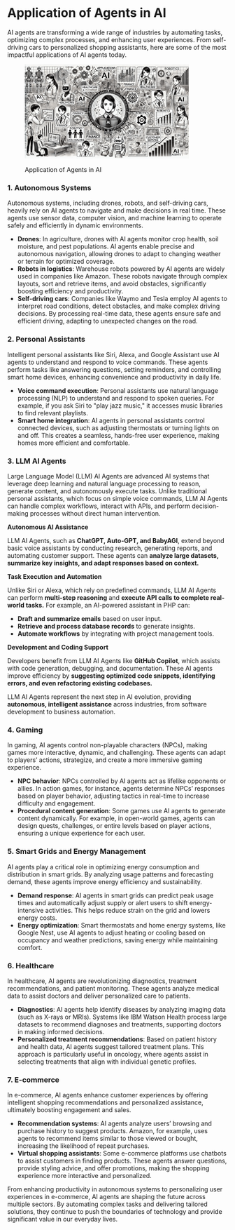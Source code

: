 # Application of Agents in AI

AI agents are transforming a wide range of industries by automating tasks, optimizing complex processes, and enhancing user experiences. From self-driving cars to personalized shopping assistants, here are some of the most impactful applications of AI agents today.

<div align="left"><figure><img src="../../../.gitbook/assets/ai-application-of-agents-min.png" alt="" width="375"><figcaption><p>Application of Agents in AI</p></figcaption></figure></div>

### **1. Autonomous Systems**

Autonomous systems, including drones, robots, and self-driving cars, heavily rely on AI agents to navigate and make decisions in real time. These agents use sensor data, computer vision, and machine learning to operate safely and efficiently in dynamic environments.

* **Drones**: In agriculture, drones with AI agents monitor crop health, soil moisture, and pest populations. AI agents enable precise and autonomous navigation, allowing drones to adapt to changing weather or terrain for optimized coverage.
* **Robots in logistics**: Warehouse robots powered by AI agents are widely used in companies like Amazon. These robots navigate through complex layouts, sort and retrieve items, and avoid obstacles, significantly boosting efficiency and productivity.
* **Self-driving cars**: Companies like Waymo and Tesla employ AI agents to interpret road conditions, detect obstacles, and make complex driving decisions. By processing real-time data, these agents ensure safe and efficient driving, adapting to unexpected changes on the road.

### **2. Personal Assistants**

Intelligent personal assistants like Siri, Alexa, and Google Assistant use AI agents to understand and respond to voice commands. These agents perform tasks like answering questions, setting reminders, and controlling smart home devices, enhancing convenience and productivity in daily life.

* **Voice command execution**: Personal assistants use natural language processing (NLP) to understand and respond to spoken queries. For example, if you ask Siri to "play jazz music," it accesses music libraries to find relevant playlists.
* **Smart home integration**: AI agents in personal assistants control connected devices, such as adjusting thermostats or turning lights on and off. This creates a seamless, hands-free user experience, making homes more efficient and comfortable.

### **3. LLM AI Agents**

Large Language Model (LLM) AI Agents are advanced AI systems that leverage deep learning and natural language processing to reason, generate content, and autonomously execute tasks. Unlike traditional personal assistants, which focus on simple voice commands, LLM AI Agents can handle complex workflows, interact with APIs, and perform decision-making processes without direct human intervention.

**Autonomous AI Assistance**

LLM AI Agents, such as **ChatGPT, Auto-GPT, and BabyAGI**, extend beyond basic voice assistants by conducting research, generating reports, and automating customer support. These agents can **analyze large datasets, summarize key insights, and adapt responses based on context.**

**Task Execution and Automation**

Unlike Siri or Alexa, which rely on predefined commands, LLM AI Agents can perform **multi-step reasoning** and **execute API calls to complete real-world tasks.** For example, an AI-powered assistant in PHP can:

* **Draft and summarize emails** based on user input.
* **Retrieve and process database records** to generate insights.
* **Automate workflows** by integrating with project management tools.

**Development and Coding Support**

Developers benefit from LLM AI Agents like **GitHub Copilot**, which assists with code generation, debugging, and documentation. These AI agents improve efficiency by **suggesting optimized code snippets, identifying errors, and even refactoring existing codebases.**

LLM AI Agents represent the next step in AI evolution, providing **autonomous, intelligent assistance** across industries, from software development to business automation.

### **4. Gaming**

In gaming, AI agents control non-playable characters (NPCs), making games more interactive, dynamic, and challenging. These agents can adapt to players’ actions, strategize, and create a more immersive gaming experience.

* **NPC behavior**: NPCs controlled by AI agents act as lifelike opponents or allies. In action games, for instance, agents determine NPCs’ responses based on player behavior, adjusting tactics in real-time to increase difficulty and engagement.
* **Procedural content generation**: Some games use AI agents to generate content dynamically. For example, in open-world games, agents can design quests, challenges, or entire levels based on player actions, ensuring a unique experience for each user.

### **5. Smart Grids and Energy Management**

AI agents play a critical role in optimizing energy consumption and distribution in smart grids. By analyzing usage patterns and forecasting demand, these agents improve energy efficiency and sustainability.

* **Demand response**: AI agents in smart grids can predict peak usage times and automatically adjust supply or alert users to shift energy-intensive activities. This helps reduce strain on the grid and lowers energy costs.
* **Energy optimization**: Smart thermostats and home energy systems, like Google Nest, use AI agents to adjust heating or cooling based on occupancy and weather predictions, saving energy while maintaining comfort.

### **6. Healthcare**

In healthcare, AI agents are revolutionizing diagnostics, treatment recommendations, and patient monitoring. These agents analyze medical data to assist doctors and deliver personalized care to patients.

* **Diagnostics**: AI agents help identify diseases by analyzing imaging data (such as X-rays or MRIs). Systems like IBM Watson Health process large datasets to recommend diagnoses and treatments, supporting doctors in making informed decisions.
* **Personalized treatment recommendations**: Based on patient history and health data, AI agents suggest tailored treatment plans. This approach is particularly useful in oncology, where agents assist in selecting treatments that align with individual genetic profiles.

### **7. E-commerce**

In e-commerce, AI agents enhance customer experiences by offering intelligent shopping recommendations and personalized assistance, ultimately boosting engagement and sales.

* **Recommendation systems**: AI agents analyze users’ browsing and purchase history to suggest products. Amazon, for example, uses agents to recommend items similar to those viewed or bought, increasing the likelihood of repeat purchases.
* **Virtual shopping assistants**: Some e-commerce platforms use chatbots to assist customers in finding products. These agents answer questions, provide styling advice, and offer promotions, making the shopping experience more interactive and personalized.

From enhancing productivity in autonomous systems to personalizing user experiences in e-commerce, AI agents are shaping the future across multiple sectors. By automating complex tasks and delivering tailored solutions, they continue to push the boundaries of technology and provide significant value in our everyday lives.
